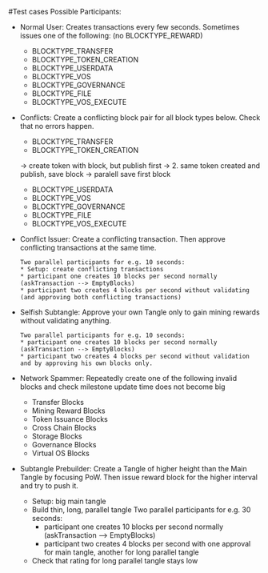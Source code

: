 #Test cases
Possible Participants:
* Normal User: Creates transactions every few seconds. Sometimes issues one of the following: (no BLOCKTYPE\_REWARD)  

	* BLOCKTYPE\_TRANSFER  
	* BLOCKTYPE\_TOKEN\_CREATION  
	* BLOCKTYPE\_USERDATA  
	* BLOCKTYPE\_VOS  
	* BLOCKTYPE\_GOVERNANCE  
	* BLOCKTYPE\_FILE  
	* BLOCKTYPE\_VOS\_EXECUTE  
	
	
* Conflicts: Create a conflicting block pair for all block types below. Check that no errors happen. 

	* BLOCKTYPE\_TRANSFER  
	* BLOCKTYPE\_TOKEN\_CREATION  
	
	 -> create token with block, but  publish first
	 -> 2. same token created and publish, save block
	 -> paralell save first block
	 
	* BLOCKTYPE\_USERDATA  
	* BLOCKTYPE\_VOS  
	* BLOCKTYPE\_GOVERNANCE  
	* BLOCKTYPE\_FILE  
	* BLOCKTYPE\_VOS\_EXECUTE  


* Conflict Issuer: Create a conflicting transaction. Then approve conflicting transactions at the same time.

	  Two parallel participants for e.g. 10 seconds:
	  * Setup: create conflicting transactions
	  * participant one creates 10 blocks per second normally (askTransaction --> EmptyBlocks)
	  * participant two creates 4 blocks per second without validating (and approving both conflicting transactions)		

* Selfish Subtangle: Approve your own Tangle only to gain mining rewards without validating anything.

	  Two parallel participants for e.g. 10 seconds:
	  * participant one creates 10 blocks per second normally (askTransaction --> EmptyBlocks)
	  * participant two creates 4 blocks per second without validation and by approving his own blocks only. 


* Network Spammer: Repeatedly create one of the following invalid blocks and check milestone update time does not become big

	* Transfer  Blocks  
	* Mining Reward Blocks  
	* Token Issuance Blocks  
	* Cross  Chain  Blocks  
	* Storage Blocks  
	* Governance Blocks  
	* Virtual OS Blocks   


* Subtangle Prebuilder: Create a Tangle of higher height than the Main Tangle by focusing PoW. Then issue reward block for the higher interval and try to push it.

	* Setup: big main tangle
	* Build thin, long, parallel tangle 
	  Two parallel participants for e.g. 30 seconds:
	  * participant one creates 10 blocks per second normally (askTransaction --> EmptyBlocks)
	  * participant two creates 4 blocks per second with one approval for main tangle, another for long parallel tangle 
	* Check that rating for long parallel tangle stays low
